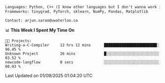 ```txt
Languages: Python, C++ (I know other languages but I don't wanna work in em)
Frameworks: tinygrad, PyTorch, sklearn, NumPy, Pandas, Matplotlib

Contact: arjun.sarao@uwaterloo.ca
```

<!--START_SECTION:waka-->
📊 **This Week I Spent My Time On** 

```text
🐱‍💻 Projects: 
Writing-a-C-Compiler     12 hrs 12 mins      ████████████████████████░   96.45 % 
Unknown Project          26 mins             █░░░░░░░░░░░░░░░░░░░░░░░░   03.52 % 
newcode-langflow         0 secs              ░░░░░░░░░░░░░░░░░░░░░░░░░   00.03 % 
```


 Last Updated on 01/09/2025 01:04:20 UTC
<!--END_SECTION:waka-->
